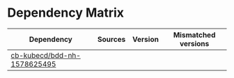 # Dependency Matrix

Dependency | Sources | Version | Mismatched versions
---------- | ------- | ------- | -------------------
[cb-kubecd/bdd-nh-1578625495](https://github.com/cb-kubecd/bdd-nh-1578625495.git) |  | []() | 
